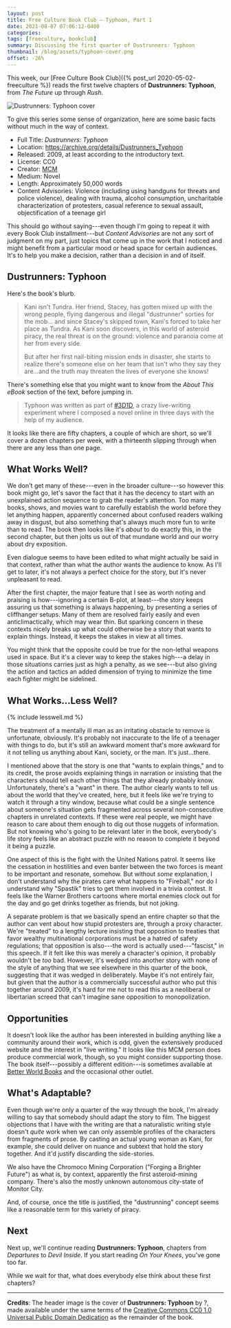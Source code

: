 ```yaml
---
layout: post
title: Free Culture Book Club — Typhoon, Part 1
date: 2021-08-07 07:06:12-0400
categories:
tags: [freeculture, bookclub]
summary: Discussing the first quarter of Dustrunners∶ Typhoon
thumbnail: /blog/assets/typhoon-cover.png
offset: -26%
---
```


This week, our [Free Culture Book Club]({% post_url 2020-05-02-freeculture %}) reads the first twelve chapters of **Dustrunners:  Typhoon**, from *The Future* up through *Rush*.

![Dustrunners: Typhoon cover](/blog/assets/typhoon-cover.png "Dustrunners: Typhoon cover")

To give this series some sense of organization, here are some basic facts without much in the way of context.

 * Full Title:  *Dustrunners:  Typhoon*
 * Location:  <https://archive.org/details/Dustrunners_Typhoon>
 * Released:  2009, at least according to the introductory text.
 * License:  CC0
 * Creator:  [MCM](https://mcm.1889.ca/)
 * Medium:  Novel
 * Length:  Approximately 50,000 words
 * Content Advisories:  Violence (including using handguns for threats and police violence), dealing with trauma, alcohol consumption, uncharitable characterization of protesters, casual reference to sexual assault, objectification of a teenage girl

This should go without saying---even though I'm going to repeat it with every Book Club installment---but *Content Advisories* are not any sort of judgment on my part, just topics that come up in the work that I noticed and might benefit from a particular mood or head space for certain audiences.  It's to help you make a decision, rather than a decision in and of itself.

## Dustrunners:  Typhoon

Here's the book's blurb.

 > Kani isn't Tundra. Her friend, Stacey, has gotten mixed up with the wrong people, flying dangerous and illegal "dustrunner" sorties for the mob... and since Stacey's skipped town, Kani's forced to take her place as Tundra. As Kani soon discovers, in this world of asteroid piracy, the real threat is on the ground: violence and paranoia come at her from every side.
 >
 > But after her first nail-biting mission ends in disaster, she starts to realize there's someone else on her team that isn't who they say they are...and the truth may threaten the lives of everyone she knows!

There's something else that you might want to know from the *About This eBook* section of the text, before jumping in.

 > Typhoon was written as part of [#3D1D](https://twitter.com/search?q=%233D1D), a crazy live-writing experiment where I composed a novel online in three days with the help of my audience.

It looks like there are fifty chapters, a couple of which are short, so we'll cover a dozen chapters per week, with a thirteenth slipping through when there are any less than one page.

## What Works Well?

We don't get many of these---even in the broader culture---so however this book might go, let's savor the fact that it has the decency to start with an unexplained action sequence to grab the reader's attention.  Too many books, shows, and movies want to carefully establish the world before they let anything happen, apparently concerned about confused readers walking away in disgust, but also something that's always much more fun to write than to read.  The book then looks like it's *about* to do exactly this, in the second chapter, but then jolts us out of that mundane world and our worry about dry exposition.

Even dialogue seems to have been edited to what might actually be said in that context, rather than what the author wants the audience to know.  As I'll get to later, it's not always a perfect choice for the story, but it's never unpleasant to read.

After the first chapter, the major feature that I see as worth noting and praising is how---ignoring a certain B-plot, at least---the story keeps assuring us that something is always happening, by presenting a series of cliffhanger setups.  Many of them are resolved fairly easily and even anticlimactically, which may wear thin.  But sparking concern in these contexts nicely breaks up what could otherwise be a story that wants to explain things.  Instead, it keeps the stakes in view at all times.

You might think that the opposite could be true for the non-lethal weapons used in space.  But it's a clever way to keep the stakes high---a delay in those situations carries just as high a penalty, as we see---but also giving the action and tactics an added dimension of trying to minimize the time each fighter might be sidelined.

## What Works...Less Well?

{% include lesswell.md %}

The treatment of a mentally ill man as an irritating obstacle to remove is unfortunate, obviously.  It's probably not inaccurate to the life of a teenager with things to do, but it's still an awkward moment that's more awkward for it not telling us anything about Kani, society, or the man.  It's just...there.

I mentioned above that the story is one that "wants to explain things," and to its credit, the prose avoids explaining things in narration or insisting that the characters should tell each other things that they already probably know.  Unfortunately, there's a "want" in there.  The author clearly wants to tell us about the world that they've created, here, but it feels like we're trying to watch it through a tiny window, because what could be a single sentence about someone's situation gets fragmented across several non-consecutive chapters in unrelated contexts.  If these were real people, we might have reason to care about them enough to dig out those nuggets of information.  But not knowing who's going to be relevant later in the book, everybody's life story feels like an abstract puzzle with no reason to complete it beyond it being a puzzle.

One aspect of this is the fight with the United Nations patrol.  It seems like the cessation in hostilities and even banter between the two forces is meant to be important and resonate, somehow.  But without *some* explanation, I don't understand why the pirates care what happens to "Fireball," nor do I understand why "Spastik" tries to get them involved in a trivia contest.  It feels like the Warner Brothers cartoons where mortal enemies clock out for the day and go get drinks together as friends, but not joking.

A separate problem is that we basically spend an entire chapter so that the author can vent about how stupid protesters are, through a proxy character.  We're "treated" to a lengthy lecture insisting that opposition to treaties that favor wealthy multinational corporations must be a hatred of safety regulations; that opposition is also---the word is actually used---"fascist," in this speech.  If it felt like this was merely a character's opinion, it probably wouldn't be *too* bad.  However, it's wedged into another story with none of the style of anything that we see elsewhere in this quarter of the book, suggesting that it was wedged in deliberately.  Maybe it's not entirely fair, but given that the author is a commercially successful author who put this together around 2009, it's hard for me not to read this as a neoliberal or libertarian screed that can't imagine sane opposition to monopolization.

## Opportunities

It doesn't look like the author has been interested in building anything like a community around their work, which is odd, given the extensively produced website and the interest in "live writing."  It looks like this MCM person does produce commercial work, though, so you might consider supporting those.  The book itself---possibly a different edition---is sometimes available at [Better World Books](https://www.betterworldbooks.com/product/detail/typhoon-1926959035) and the occasional other outlet.

## What's Adaptable?

Even though we're only a quarter of the way through the book, I'm already willing to say that somebody should adapt the story to film.  The biggest objections that I have with the writing are that a naturalistic writing style doesn't *quite* work when we can only assemble profiles of the characters from fragments of prose.  By casting an actual young woman as Kani, for example, she could deliver on nuance and subtext that hold the story together.  And it'd justify discarding the side-stories.

We also have the Chromoco Mining Corporation ("Forging a Brighter Future") as what is, by context, apparently the first asteroid-mining company.  There's also the mostly unknown autonomous city-state of Monitor City.

And, of course, once the title is justified, the "dustrunning" concept seems like a reasonable term for this variety of piracy.

## Next

Next up, we'll continue reading **Dustrunners:  Typhoon**, chapters from *Departures* to *Devil Inside*.  If you start reading *On Your Knees*, you've gone too far.

While we wait for that, what does everybody else think about these first chapters?

* * *

**Credits**:  The header image is the cover of **Dustrunners: Typhoon** by ?, made available under the same terms of the [Creative Commons CC0 1.0 Universal Public Domain Dedication](https://creativecommons.org/licenses/by-sa/3.0/) as the remainder of the book.

